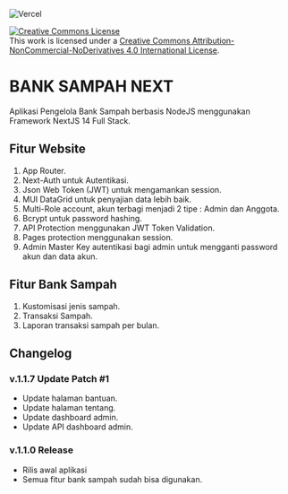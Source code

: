 ![Vercel](https://vercelbadge.vercel.app/api/GesangPJ/BankSampahNext?style=for-the-badge)

<a rel="license" href="http://creativecommons.org/licenses/by-nc-nd/4.0/"><img alt="Creative Commons License" style="border-width:0" src="https://i.creativecommons.org/l/by-nc-nd/4.0/88x31.png" /></a><br />This work is licensed under a <a rel="license" href="http://creativecommons.org/licenses/by-nc-nd/4.0/">Creative Commons Attribution-NonCommercial-NoDerivatives 4.0 International License</a>.

# BANK SAMPAH NEXT

Aplikasi Pengelola Bank Sampah berbasis NodeJS menggunakan Framework NextJS 14 Full Stack.

## Fitur Website

1. App Router.
2. Next-Auth untuk Autentikasi.
3. Json Web Token (JWT) untuk mengamankan session.
4. MUI DataGrid untuk penyajian data lebih baik.
5. Multi-Role account, akun terbagi menjadi 2 tipe : Admin dan Anggota.
6. Bcrypt untuk password hashing.
7. API Protection menggunakan JWT Token Validation.
8. Pages protection menggunakan session.
9. Admin Master Key autentikasi bagi admin untuk mengganti password akun dan data akun.

## Fitur Bank Sampah

1. Kustomisasi jenis sampah.
2. Transaksi Sampah.
3. Laporan transaksi sampah per bulan.

## Changelog

### v.1.1.7 Update Patch #1

- Update halaman bantuan.
- Update halaman tentang.
- Update dashboard admin.
- Update API dashboard admin.

### v.1.1.0 Release

- Rilis awal aplikasi
- Semua fitur bank sampah sudah bisa digunakan.
